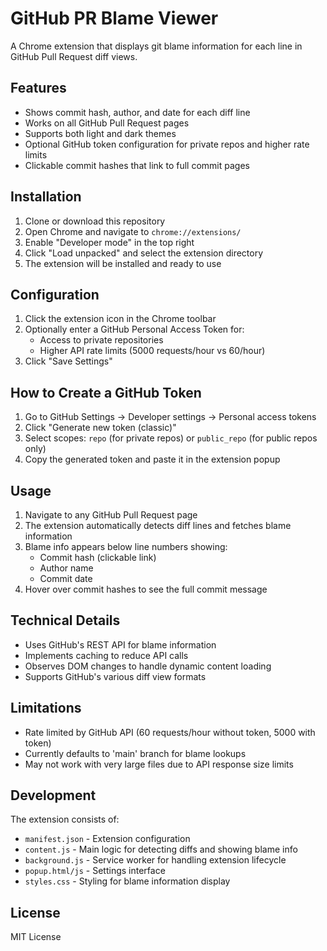 # GitHub PR Blame Viewer

A Chrome extension that displays git blame information for each line in GitHub Pull Request diff views.

## Features

- Shows commit hash, author, and date for each diff line
- Works on all GitHub Pull Request pages
- Supports both light and dark themes
- Optional GitHub token configuration for private repos and higher rate limits
- Clickable commit hashes that link to full commit pages

## Installation

1. Clone or download this repository
2. Open Chrome and navigate to `chrome://extensions/`
3. Enable "Developer mode" in the top right
4. Click "Load unpacked" and select the extension directory
5. The extension will be installed and ready to use

## Configuration

1. Click the extension icon in the Chrome toolbar
2. Optionally enter a GitHub Personal Access Token for:
   - Access to private repositories
   - Higher API rate limits (5000 requests/hour vs 60/hour)
3. Click "Save Settings"

## How to Create a GitHub Token

1. Go to GitHub Settings → Developer settings → Personal access tokens
2. Click "Generate new token (classic)"
3. Select scopes: `repo` (for private repos) or `public_repo` (for public repos only)
4. Copy the generated token and paste it in the extension popup

## Usage

1. Navigate to any GitHub Pull Request page
2. The extension automatically detects diff lines and fetches blame information
3. Blame info appears below line numbers showing:
   - Commit hash (clickable link)
   - Author name
   - Commit date
4. Hover over commit hashes to see the full commit message

## Technical Details

- Uses GitHub's REST API for blame information
- Implements caching to reduce API calls
- Observes DOM changes to handle dynamic content loading
- Supports GitHub's various diff view formats

## Limitations

- Rate limited by GitHub API (60 requests/hour without token, 5000 with token)
- Currently defaults to 'main' branch for blame lookups
- May not work with very large files due to API response size limits

## Development

The extension consists of:
- `manifest.json` - Extension configuration
- `content.js` - Main logic for detecting diffs and showing blame info
- `background.js` - Service worker for handling extension lifecycle
- `popup.html/js` - Settings interface
- `styles.css` - Styling for blame information display

## License

MIT License